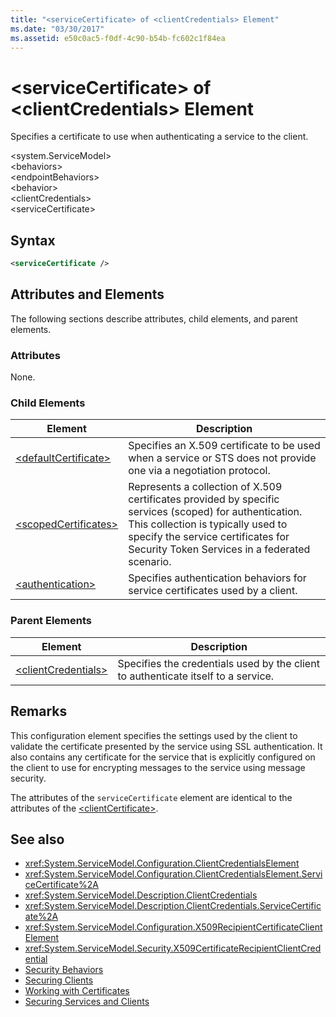 ```yaml
---
title: "<serviceCertificate> of <clientCredentials> Element"
ms.date: "03/30/2017"
ms.assetid: e50c0ac5-f0df-4c90-b54b-fc602c1f84ea
---
```

# \<serviceCertificate> of \<clientCredentials> Element
Specifies a certificate to use when authenticating a service to the client.  
  
 \<system.ServiceModel>  
\<behaviors>  
\<endpointBehaviors>  
\<behavior>  
\<clientCredentials>  
\<serviceCertificate>  
  
## Syntax  
  
```xml  
<serviceCertificate />
```  
  
## Attributes and Elements  
 The following sections describe attributes, child elements, and parent elements.  
  
### Attributes  
 None.  
  
### Child Elements  
  
|Element|Description|  
|-------------|-----------------|  
|[\<defaultCertificate>](../../../../../docs/framework/configure-apps/file-schema/wcf/defaultcertificate-element.md)|Specifies an X.509 certificate to be used when a service or STS does not provide one via a negotiation protocol.|  
|[\<scopedCertificates>](../../../../../docs/framework/configure-apps/file-schema/wcf/scopedcertificates-element.md)|Represents a collection of X.509 certificates provided by specific services (scoped) for authentication. This collection is typically used to specify the service certificates for Security Token Services in a federated scenario.|  
|[\<authentication>](../../../../../docs/framework/configure-apps/file-schema/wcf/authentication-of-servicecertificate-element.md)|Specifies authentication behaviors for service certificates used by a client.|  
  
### Parent Elements  
  
|Element|Description|  
|-------------|-----------------|  
|[\<clientCredentials>](../../../../../docs/framework/configure-apps/file-schema/wcf/clientcredentials.md)|Specifies the credentials used by the client to authenticate itself to a service.|  
  
## Remarks  
 This configuration element specifies the settings used by the client to validate the certificate presented by the service using SSL authentication. It also contains any certificate for the service that is explicitly configured on the client to use for encrypting messages to the service using message security.  
  
 The attributes of the `serviceCertificate` element are identical to the attributes of the [\<clientCertificate>](../../../../../docs/framework/configure-apps/file-schema/wcf/clientcertificate-of-clientcredentials-element.md).  
  
## See also
- <xref:System.ServiceModel.Configuration.ClientCredentialsElement>
- <xref:System.ServiceModel.Configuration.ClientCredentialsElement.ServiceCertificate%2A>
- <xref:System.ServiceModel.Description.ClientCredentials>
- <xref:System.ServiceModel.Description.ClientCredentials.ServiceCertificate%2A>
- <xref:System.ServiceModel.Configuration.X509RecipientCertificateClientElement>
- <xref:System.ServiceModel.Security.X509CertificateRecipientClientCredential>
- [Security Behaviors](../../../../../docs/framework/wcf/feature-details/security-behaviors-in-wcf.md)
- [Securing Clients](../../../../../docs/framework/wcf/securing-clients.md)
- [Working with Certificates](../../../../../docs/framework/wcf/feature-details/working-with-certificates.md)
- [Securing Services and Clients](../../../../../docs/framework/wcf/feature-details/securing-services-and-clients.md)
